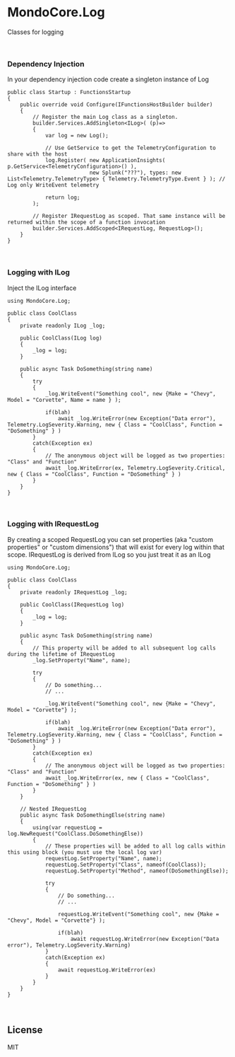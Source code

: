 ﻿# MondoCore.Log
  Classes for logging

<br>

### Dependency Injection

In your dependency injection code create a singleton instance of Log

    public class Startup : FunctionsStartup
    {
        public override void Configure(IFunctionsHostBuilder builder)
        {
            // Register the main Log class as a singleton.
            builder.Services.AddSingleton<ILog>( (p)=> 
            {
                var log = new Log();

                // Use GetService to get the TelemetryConfiguration to share with the host
                log.Register( new ApplicationInsights( p.GetService<TelemetryConfiguration>() ),
                              new Splunk("???"), types: new List<Telemetry.TelemetryType> { Telemetry.TelemetryType.Event } ); // Log only WriteEvent telemetry

                return log;
            );

            // Register IRequestLog as scoped. That same instance will be returned within the scope of a function invocation
            builder.Services.AddScoped<IRequestLog, RequestLog>();
        }
    }

<br>

### Logging with ILog

Inject the ILog interface
 
    using MondoCore.Log;

    public class CoolClass
    {
        private readonly ILog _log;

        public CoolClass(ILog log)
        {
            _log = log;
        }

        public async Task DoSomething(string name)
        {
            try
            {
                _log.WriteEvent("Something cool", new {Make = "Chevy", Model = "Corvette", Name = name } );

                if(blah)
                    await _log.WriteError(new Exception("Data error"), Telemetry.LogSeverity.Warning, new { Class = "CoolClass", Function = "DoSomething" } )
            }
            catch(Exception ex)
            {
                // The anonymous object will be logged as two properties: "Class" and "Function"
                await _log.WriteError(ex, Telemetry.LogSeverity.Critical, new { Class = "CoolClass", Function = "DoSomething" } )
            }
        }
    }

<br>


### Logging with IRequestLog

By creating a scoped RequestLog you can set properties (aka "custom properties" or "custom dimensions") that will exist for every log within that scope. IRequestLog is derived from ILog so you just treat it as an ILog
 
    using MondoCore.Log;

    public class CoolClass
    {
        private readonly IRequestLog _log;

        public CoolClass(IRequestLog log)
        {
            _log = log;
        }

        public async Task DoSomething(string name)
        {
            // This property will be added to all subsequent log calls during the lifetime of IRequestLog
            _log.SetProperty("Name", name);

            try
            {
                // Do something...
                // ...

                _log.WriteEvent("Something cool", new {Make = "Chevy", Model = "Corvette"} );

                if(blah)
                    await _log.WriteError(new Exception("Data error"), Telemetry.LogSeverity.Warning, new { Class = "CoolClass", Function = "DoSomething" } )
            }
            catch(Exception ex)
            {
                // The anonymous object will be logged as two properties: "Class" and "Function"
                await _log.WriteError(ex, new { Class = "CoolClass", Function = "DoSomething" } )
            }
        }

        // Nested IRequestLog
        public async Task DoSomethingElse(string name)
        {
            using(var requestLog = log.NewRequest("CoolClass.DoSomethingElse))
            {
                // These properties will be added to all log calls within this using block (you must use the local log var)
                requestLog.SetProperty("Name", name);
                requestLog.SetProperty("Class", nameof(CoolClass));
                requestLog.SetProperty("Method", nameof(DoSomethingElse));

                try
                {
                    // Do something...
                    // ...

                    requestLog.WriteEvent("Something cool", new {Make = "Chevy", Model = "Corvette"} );

                    if(blah)
                        await requestLog.WriteError(new Exception("Data error"), Telemetry.LogSeverity.Warning)
                }
                catch(Exception ex)
                {
                    await requestLog.WriteError(ex)
                }
            }
        }
    }

<br>

License
----

MIT
